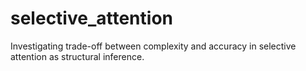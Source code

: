 # selective_attention
Investigating trade-off between complexity and accuracy in selective attention as structural inference.
